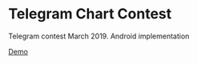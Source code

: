 # Telegram Chart Contest

Telegram contest March 2019. Android implementation

[Demo](https://yadi.sk/i/-m528SByuHNyAg)
